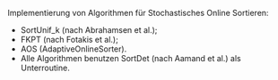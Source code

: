 Implementierung von Algorithmen für Stochastisches Online Sortieren: 
- SortUnif_k (nach Abrahamsen et al.);
- FKPT (nach Fotakis et al.);
- AOS (AdaptiveOnlineSorter).
- Alle Algorithmen benutzen SortDet (nach Aamand et al.) als Unterroutine. 
